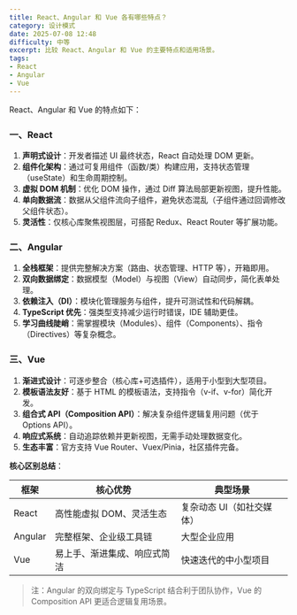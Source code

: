 ```yaml
---
title: React、Angular 和 Vue 各有哪些特点？
category: 设计模式
date: 2025-07-08 12:48
difficulty: 中等
excerpt: 比较 React、Angular 和 Vue 的主要特点和适用场景。
tags:
- React
- Angular
- Vue
---
```

React、Angular 和 Vue 的特点如下：

### 一、React  
1. **声明式设计**：开发者描述 UI 最终状态，React 自动处理 DOM 更新。  
2. **组件化架构**：通过可复用组件（函数/类）构建应用，支持状态管理（useState）和生命周期控制。  
3. **虚拟 DOM 机制**：优化 DOM 操作，通过 Diff 算法局部更新视图，提升性能。  
4. **单向数据流**：数据从父组件流向子组件，避免状态混乱（子组件通过回调修改父组件状态）。  
5. **灵活性**：仅核心库聚焦视图层，可搭配 Redux、React Router 等扩展功能。  

### 二、Angular  
1. **全栈框架**：提供完整解决方案（路由、状态管理、HTTP 等），开箱即用。  
2. **双向数据绑定**：数据模型（Model）与视图（View）自动同步，简化表单处理。  
3. **依赖注入（DI）**：模块化管理服务与组件，提升可测试性和代码解耦。  
4. **TypeScript 优先**：强类型支持减少运行时错误，IDE 辅助更佳。  
5. **学习曲线陡峭**：需掌握模块（Modules）、组件（Components）、指令（Directives）等复杂概念。  

### 三、Vue  
1. **渐进式设计**：可逐步整合（核心库+可选插件），适用于小型到大型项目。  
2. **模板语法友好**：基于 HTML 的模板语法，支持指令（v-if、v-for）简化开发。  
3. **组合式 API（Composition API）**：解决复杂组件逻辑复用问题（优于 Options API）。  
4. **响应式系统**：自动追踪依赖并更新视图，无需手动处理数据变化。  
5. **生态丰富**：官方支持 Vue Router、Vuex/Pinia，社区插件完备。  

**核心区别总结**：

| 框架    | 核心优势                     | 典型场景                  |
| ------- | ---------------------------- | ------------------------- |
| React   | 高性能虚拟 DOM、灵活生态     | 复杂动态 UI（如社交媒体） |
| Angular | 完整框架、企业级工具链       | 大型企业应用              |
| Vue     | 易上手、渐进集成、响应式简洁 | 快速迭代的中小型项目      |

> 注：Angular 的双向绑定与 TypeScript 结合利于团队协作，Vue 的 Composition API 更适合逻辑复用场景。
